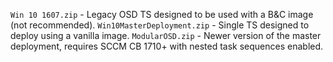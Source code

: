 `Win 10 1607.zip` - Legacy OSD TS designed to be used with a B&C image (not recommended).
`Win10MasterDeployment.zip` - Single TS designed to deploy using a vanilla image.
`ModularOSD.zip` - Newer version of the master deployment, requires SCCM CB 1710+ with nested task sequences enabled.
